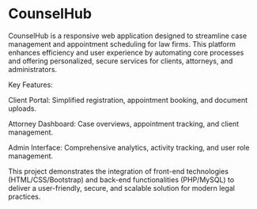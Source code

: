 # CounselHub
CounselHub is a responsive web application designed to streamline case management and appointment scheduling for law firms. This platform enhances efficiency and user experience by automating core processes and offering personalized, secure services for clients, attorneys, and administrators.

Key Features:

Client Portal: Simplified registration, appointment booking, and document uploads.

Attorney Dashboard: Case overviews, appointment tracking, and client management.

Admin Interface: Comprehensive analytics, activity tracking, and user role management.

This project demonstrates the integration of front-end technologies (HTML/CSS/Bootstrap) and back-end functionalities (PHP/MySQL) to deliver a user-friendly, secure, and scalable solution for modern legal practices.
